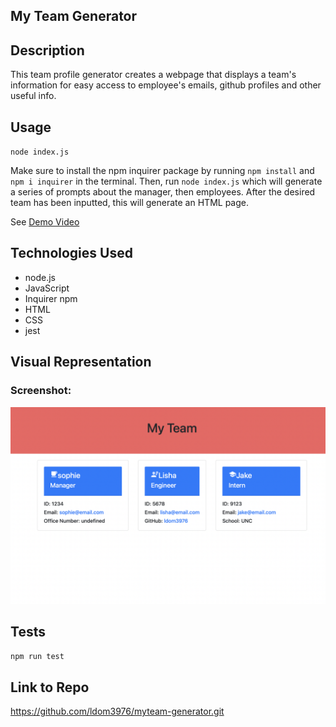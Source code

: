 ## My Team Generator

## Description
This team profile generator creates a webpage that displays a team's information for easy access to employee's emails, github profiles and other useful info. 

## Usage
`node index.js`

Make sure to install the npm inquirer package by running `npm install` and `npm i inquirer` in the terminal. Then, run `node index.js` which will generate a series of prompts about the manager, then employees. After the desired team has been inputted, this will generate an HTML page. 

See [Demo Video](https://drive.google.com/file/d/1lZVenNcLemc65knBVA8d2fkTOH3GbkOu/view)

## Technologies Used
* node.js
* JavaScript
* Inquirer npm
* HTML
* CSS
* jest

## Visual Representation
### Screenshot:

![Alt text](dist/assets/teamscreen.png)

## Tests

`npm run test`

## Link to Repo
https://github.com/ldom3976/myteam-generator.git

